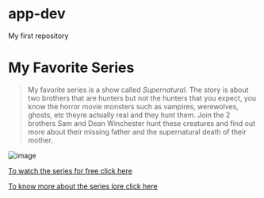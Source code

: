 # app-dev
My first repository

# My Favorite Series

> My favorite series is a show called *Supernatural*. The story is about two brothers that are hunters but not the hunters
that you expect, you know the horror movie monsters such as vampires, werewolves, ghosts, etc theyre actually real and they hunt them.
Join the 2 brothers Sam and Dean Winchester hunt these creatures and find out more about their missing father and the supernatural
death of their mother.

![image](https://github.com/MathewCabrito/app-dev/assets/152741327/19755d58-98a6-469f-9bd6-f002a36d4638)

[To watch the series for free click here](https://solarmovie.pe/tv/watch-supernatural-free-39542)

[To know more about the series lore click here](https://supernatural.fandom.com/wiki/Chronology_of_Supernatural)
